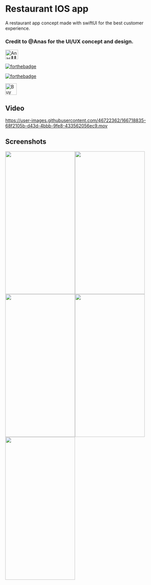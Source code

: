 # Restaurant IOS app
A restaurant app concept made with swiftUI for the best customer experience.

###  Credit to @Anas for the UI/UX concept and design.
<a href="https://twitter.com/_gulam_anas" target="blank"><img align="center"
      src="https://raw.githubusercontent.com/rahuldkjain/github-profile-readme-generator/master/src/images/icons/Social/twitter.svg"
      alt="Anas👊🏻" height="30" width="40" /></a> 
      
[![forthebadge](https://forthebadge.com/images/badges/built-with-love.svg)](https://forthebadge.com)

[![forthebadge](https://forthebadge.com/images/badges/built-with-swag.svg)](https://forthebadge.com)

<a href='https://ko-fi.com/wycliffn2291' target='_blank'><img height='36' style='border:0px;height:36px;' src='https://az743702.vo.msecnd.net/cdn/kofi2.png?v=0' border='0' alt='Buy Me a Coffee at ko-fi.com' /></a>
      
## Video
https://user-images.githubusercontent.com/46722362/166718835-68f2105b-d43d-4bbb-9fe8-433562056ec9.mov

## Screenshots

<img src="https://user-images.githubusercontent.com/46722362/166712262-a6c87a54-2968-4227-abf9-11f6ceb1ae16.png"
      data-canonical-src="https://user-images.githubusercontent.com/46722362/166712262-a6c87a54-2968-4227-abf9-11f6ceb1ae16.png"
       width="220" height="450" /><img src="https://user-images.githubusercontent.com/46722362/166712303-0aa70090-1a5e-4a62-acfd-60d5ce517871.png"
      data-canonical-src="https://user-images.githubusercontent.com/46722362/166712303-0aa70090-1a5e-4a62-acfd-60d5ce517871.png"
       width="220" height="450" /><img src="https://user-images.githubusercontent.com/46722362/166712310-6f17f177-b63e-4096-a974-d876d885f754.png"
      data-canonical-src="https://user-images.githubusercontent.com/46722362/166712310-6f17f177-b63e-4096-a974-d876d885f754.png"
       width="220" height="450" /><img src="https://user-images.githubusercontent.com/46722362/166712318-089a641b-c86c-4371-b78b-49aba8b08b99.png"
      data-canonical-src="https://user-images.githubusercontent.com/46722362/166712318-089a641b-c86c-4371-b78b-49aba8b08b99.png"
       width="220" height="450" /><img src="https://user-images.githubusercontent.com/46722362/166712329-27b047a2-9cf3-4f02-b5b5-471fdf981547.png"
      data-canonical-src="https://user-images.githubusercontent.com/46722362/166712329-27b047a2-9cf3-4f02-b5b5-471fdf981547.png"
       width="220" height="450" />




    
